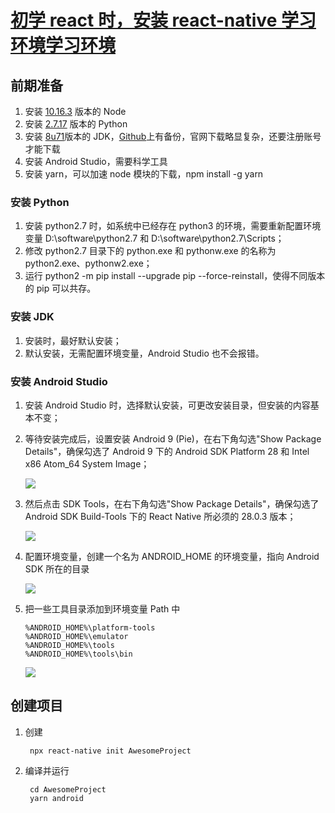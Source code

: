 # [初学 react 时，安装 react-native 学习环境学习环境](https://github.com/StarShi/Big-Monster/tree/master/source/react-learn)

## 前期准备

1. 安装 [10.16.3](https://nodejs.org/download/release/v10.16.3/) 版本的 Node
2. 安装 [2.7.17](https://www.python.org/ftp/python/2.7.17/python-2.7.17.amd64.msi) 版本的 Python
3. 安装 [8u71](https://github.com/frekele/oracle-java/releases/download/8u71-b15/jdk-8u71-windows-x64.exe)版本的 JDK，[Github](https://github.com/frekele/oracle-java/releases)上有备份，官网下载略显复杂，还要注册账号才能下载
4. 安装 Android Studio，需要科学工具
5. 安装 yarn，可以加速 node 模块的下载，npm install -g yarn

### 安装 Python

1. 安装 python2.7 时，如系统中已经存在 python3 的环境，需要重新配置环境变量 D:\software\python2.7 和 D:\software\python2.7\Scripts；
2. 修改 python2.7 目录下的 python.exe 和 pythonw.exe 的名称为 python2.exe、pythonw2.exe；
3. 运行 python2 -m pip install --upgrade pip --force-reinstall，使得不同版本的 pip 可以共存。

### 安装 JDK

1. 安装时，最好默认安装；
2. 默认安装，无需配置环境变量，Android Studio 也不会报错。

### 安装 Android Studio

1.  安装 Android Studio 时，选择默认安装，可更改安装目录，但安装的内容基本不变；
2.  等待安装完成后，设置安装 Android 9 (Pie)，在右下角勾选"Show Package Details"，确保勾选了 Android 9 下的 Android SDK Platform 28 和 Intel x86 Atom_64 System Image；

    ![](https://starshi.github.io/my-images/blog/android_studio_setting1.png)

3.  然后点击 SDK Tools，在右下角勾选"Show Package Details"，确保勾选了 Android SDK Build-Tools 下的 React Native 所必须的 28.0.3 版本；

    ![](https://starshi.github.io/my-images/blog/android_studio_setting2.png)

4.  配置环境变量，创建一个名为 ANDROID_HOME 的环境变量，指向 Android SDK 所在的目录

    ![](https://starshi.github.io/my-images/blog/android_path.png)

5.  把一些工具目录添加到环境变量 Path 中

        %ANDROID_HOME%\platform-tools
        %ANDROID_HOME%\emulator
        %ANDROID_HOME%\tools
        %ANDROID_HOME%\tools\bin

    ![](https://starshi.github.io/my-images/blog/android_path2.png)

## 创建项目

1.  创建

         npx react-native init AwesomeProject

2.  编译并运行

         cd AwesomeProject
         yarn android
